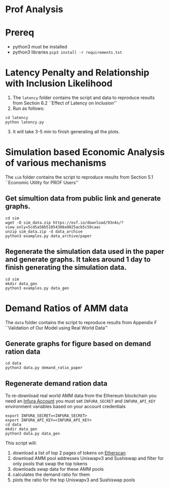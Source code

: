 # Prof Analysis

# Prereq

* python3 must be installed
* python3 libraries `pip3 install -r requirements.txt`

# Latency Penalty and Relationship with Inclusion Likelihood
1. The `latency` folder contains the script and data to reproduce results from Section 6.2 ``Effect of Latency on Inclusion''
2. Run as follows:
```
cd latency
python latency.py
```
3. It will take 3-5 min to finish generating all the plots.

# Simulation based Economic Analysis of various mechanisms
The `sim` folder contains the script to reproduce results from Section 5.1 ``Economic Utility for PROF Users''

## Get simultion data from public link and generate graphs.
```
cd sim
wget -O sim_data.zip https://osf.io/download/93n4s/?view_only=5cd5a58b51054388a9025acb5c59caac 
unzip sim_data.zip -d data_archive
python3 examples.py data_archive/paper
```

## Regenerate the simulation data used in the paper and generate graphs. It takes around 1 day to finish generating the simulation data.
```
cd sim
mkdir data_gen
python3 examples.py data_gen
```

# Demand Ratios of AMM data
The `data` folder contains the script to reproduce results from Appendix F ``Validation of Our Model using Real World Data''

## Generate graphs for figure based on demand ration data 

```
cd data
python3 data.py demand_ratio_paper
``` 

## Regenerate demand ration data
To re-download real world AMM data from the Ethereum blockchain you need an [Infura Account](https://support.infura.io/account/api-keys/create-new-key) you must set `INFURA_SECRET` and `INFURA_API_KEY` environment variables based on your account credentials

```
export INFURA_SECRET=<INFURA_SECRET>
export INFURA_API_KEY=<INFURA_API_KEY>
cd data
mkdir data_gen
python3 data.py data_gen
``` 

This script will:

1. download a list of top 2 pages of tokens on [Etherscan](https://etherscan.io/tokens)
2. download AMM pool addresses Uniswapv3 and Sushiswap and filter for only pools that swap the top tokens
3. downloads swap data for these AMM pools
4. calculates the demand ratio for them
5. plots the ratio for the top Uniswapv3 and Sushiswap pools